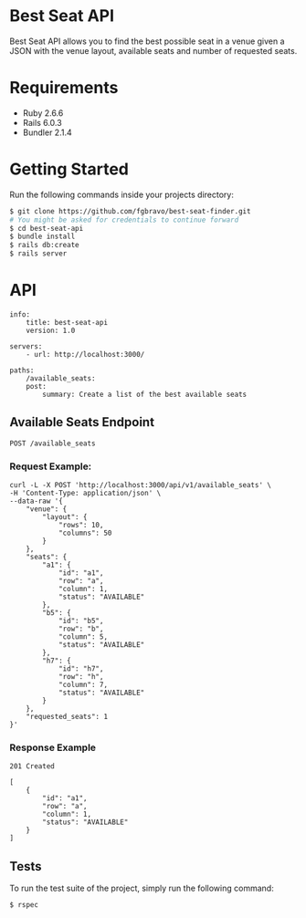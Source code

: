 # Best Seat API
Best Seat API allows you to find the best possible seat in a venue given a JSON with the venue layout, available seats and number of requested seats.

# Requirements
- Ruby 2.6.6
- Rails 6.0.3
- Bundler 2.1.4

# Getting Started
Run the following commands inside your projects directory:
```sh
$ git clone https://github.com/fgbravo/best-seat-finder.git
# You might be asked for credentials to continue forward
$ cd best-seat-api
$ bundle install
$ rails db:create
$ rails server
```

# API
```
info:
    title: best-seat-api
    version: 1.0

servers:
    - url: http://localhost:3000/
    
paths:
    /available_seats:
    post:
        summary: Create a list of the best available seats
```

## Available Seats Endpoint

`POST /available_seats`

### Request Example:

```
curl -L -X POST 'http://localhost:3000/api/v1/available_seats' \
-H 'Content-Type: application/json' \
--data-raw '{
    "venue": {
        "layout": {
            "rows": 10,
            "columns": 50
        }
    },
    "seats": {
        "a1": {
            "id": "a1",
            "row": "a",
            "column": 1,
            "status": "AVAILABLE"
        },
        "b5": {
            "id": "b5",
            "row": "b",
            "column": 5,
            "status": "AVAILABLE"
        },
        "h7": {
            "id": "h7",
            "row": "h",
            "column": 7,
            "status": "AVAILABLE"
        }
    },
    "requested_seats": 1
}'
```

### Response Example
`201 Created`
```
[
    {
        "id": "a1",
        "row": "a",
        "column": 1,
        "status": "AVAILABLE"
    }
]
```

## Tests
To run the test suite of the project, simply run the following command:
```sh
$ rspec
```


